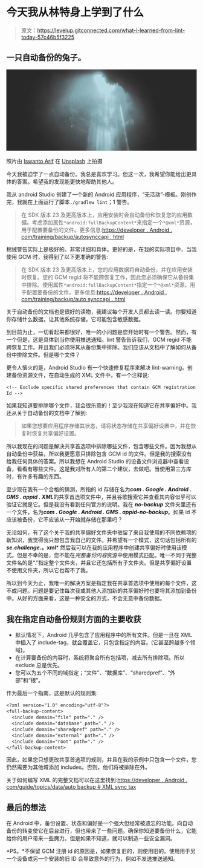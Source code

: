 # 今天我从林特身上学到了什么

> 原文：<https://levelup.gitconnected.com/what-i-learned-from-lint-today-57c46b5f3225>

## 一只自动备份的兔子。

![](img/e9639302cec6930bf313fc46375093cf.png)

照片由 [Iswanto Arif](https://unsplash.com/@iswanto?utm_source=unsplash&utm_medium=referral&utm_content=creditCopyText) 在 [Unsplash](https://unsplash.com/s/photos/hole?utm_source=unsplash&utm_medium=referral&utm_content=creditCopyText) 上拍摄

今天我被迫学了一点自动备份。我总是喜欢学习。但这一次，我希望你能给出更具体的答案。希望我的发现能更快地帮助其他人。

我从 android Studio 创建了一个新的 Android 应用程序，“无活动”-模板。刚创作完，我就在上面运行了脚本`./gradlew lint`；1 警告。

> 在 SDK 版本 23 及更高版本上，应用安装时会自动备份和恢复您的应用数据。考虑添加属性`*android:fullBackupContent*`来指定一个`*@xml*`资源，用于配置要备份的文件。更多信息:[https://developer . Android . com/training/backup/autosynccapi . html](https://developer.android.com/training/backup/autosyncapi.html)

棉绒警告实际上是极好的。非常详细和具体。更好的是，在我的实际项目中，当我使用 GCM 时，我得到了以下更准确的警告:

> 在 SDK 版本 23 及更高版本上，您的应用数据将自动备份，并在应用安装时恢复。您的 GCM regid 将不能跨恢复工作，因此您必须确保它从备份集中排除。使用属性`*android:fullBackupContent*`指定一个`*@xml*`资源，用于配置要备份的文件。更多信息:[https://developer . Android . com/training/backup/auto synccapi . html](https://developer.android.com/training/backup/autosyncapi.html)

关于自动备份的文档也是很好的读物，我建议每个开发人员都去读一读。你要知道你存储什么数据，让其他系统存储。它可能包含敏感数据。

到目前为止，一切看起来都很好，唯一的小问题是您开始时有一个警告。然而，有一个但是，这是具体到当你使用推送通知。lint 警告告诉我们，GCM regid 不能跨恢复工作。并且我们必须将其从备份集中排除。我们应该从文档中了解如何从备份中排除文件。但是哪个文件？

更令人恼火的是，Android Studio 有一个快速修复程序来解决 lint-warning。创建备份资源文件，在自动生成的 XML 文件中，有一个注释说:

```
<!-- Exclude specific shared preferences that contain GCM registration Id -->
```

如果我知道要排除哪个文件，我会很乐意的！至少我现在知道它在共享偏好中。我还从关于自动备份的文档中了解到:

> 如果您想要应用程序存储其状态，请将状态存储在共享偏好设置中，并在恢复时恢复共享偏好设置。

所以我现在的问题是解决共享首选项中排除哪些文件，包含哪些文件。因为我想从自动备份中获益，所以我更愿意只排除包含 GCM id 的文件。但是我的搜索没有给我任何具体的答案。所以我想在 Android Studio 的设备文件浏览器中查看设备，看看有哪些文件。这是我对所有人的第二个建议，去做吧。当使用第三方库时，有许多有趣的东西。

至少现在我有一个合格的猜测，所指的 id 存储在名为***com . Google . Android . GMS . appid . XML***的共享首选项文件中，并且谷歌搜索它并查看其内容似乎可以验证它就是它。但是我没有看到任何官方的说明。我在 ***no-backup*** 文件夹里还有一个文件，名为***com . Google . Android . GMS . appid-no-backup***。如果 id 不应该被备份，它不应该从一开始就存储在那里吗？

无论如何，有了这个关于我的共享偏好文件夹中驻留了来自我使用的不同依赖项的新知识，我觉得我只想包含我自己的文件。并希望有一个模式，这句话包括所有的 ***se.challenge.*。xml*** 然后我可以在我的应用程序中创建共享偏好时使用该模式。但是不幸的是，您不能在*完整备份内容*资源中使用模式匹配。唯一不同于完整文件名的是“.”指定整个文件夹，并且它还包括所有子文件夹。但是共享偏好设置不使用文件夹，所以它也帮不了我。

所以到今天为止，我唯一的解决方案是指定我在共享首选项中使用的每个文件，这不成问题。问题是要记住每次我或其他人添加新的共享偏好时也要将其添加到备份中。从好的方面来看，这是一种安全的方式，不会无意中备份数据。

## 我在指定自动备份规则方面的主要收获

*   默认情况下，Android 几乎包含了应用程序中的所有文件。但是一旦在 XML 中插入了 include-tag，就会覆盖它，只包含指定的内容。(它甚至跨越多个领域)。
*   在计算要备份的内容时，系统将聚合所有包括项，减去所有排除项。所以 exclude 总是优先。
*   您可以为五个不同的域指定；“文件”、“数据库”、“sharedpref”、“外部”和“根”。

作为最后一个指南，这是默认的规则集:

```
<?xml version="1.0" encoding="utf-8"?>
<full-backup-content>
  <include domain="file" path="." />
  <include domain="database" path="." />
  <include domain="sharedpref" path="." />
  <include domain="external" path="." />
  <include domain="root" path="." />
</full-backup-content>
```

因此，如果您只想更改共享首选项的规则，并且在我的示例中只包含一个文件，您仍然需要为其他域添加 includes。否则，他们将被排除在外。

关于如何编写 XML 的完整文档可以在这里找到:[https://developer . Android . com/guide/topics/data/auto backup # XML sync tax](https://developer.android.com/guide/topics/data/autobackup#XMLSyntax)

## 最后的想法

在 Android 中，备份设置、状态和偏好是一个强大但经常被遗忘的功能。向自动备份的转变使它在后台进行，但也带来了一些问题。确保你知道要备份什么，它能给你的用户带来一些魔力。但是如果不知道，就可以制造一些安全漏洞。

*PS。*不保留 GCM 注册 id 的原因是，如果恢复旧的，则使用旧的。使用用于另一个设备或另一个安装的旧 ID 会导致意外的行为，例如不发送推送通知。